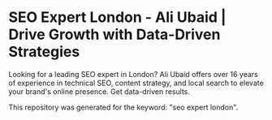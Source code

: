 # SEO Expert London - Ali Ubaid | Drive Growth with Data-Driven Strategies

Looking for a leading SEO expert in London? Ali Ubaid offers over 16 years of experience in technical SEO, content strategy, and local search to elevate your brand's online presence. Get data-driven results.

This repository was generated for the keyword: "seo expert london".